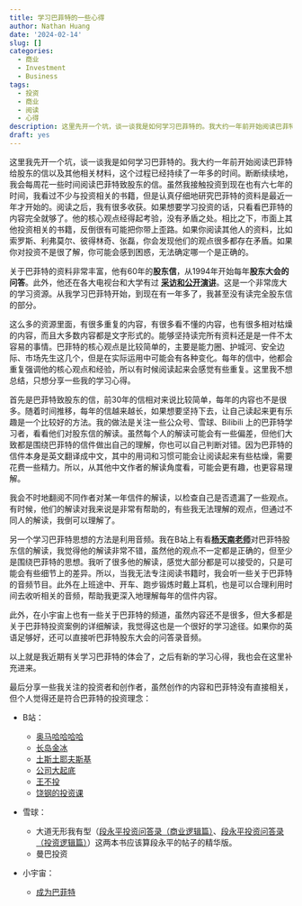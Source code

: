 ```yaml
---
title: 学习巴菲特的一些心得
author: Nathan Huang
date: '2024-02-14'
slug: []
categories:
  - 商业
  - Investment
  - Business
tags:
  - 投资
  - 商业
  - 阅读
  - 心得
description: 这里先开一个坑，谈一谈我是如何学习巴菲特的。我大约一年前开始阅读巴菲特给股东的信以及其他相关材料，这个过程已经持续了一年多的时间。断断续续地，我会每周花一些时间阅读巴菲特致股东的信。 
draft: yes
---
```

 
这里我先开一个坑，谈一谈我是如何学习巴菲特的。我大约一年前开始阅读巴菲特给股东的信以及其他相关材料，这个过程已经持续了一年多的时间。断断续续地，我会每周花一些时间阅读巴菲特致股东的信。虽然我接触投资到现在也有六七年的时间，我看过不少与投资相关的书籍，但是认真仔细地研究巴菲特的资料是最近一年才开始的。阅读之后，我有很多收获。如果想要学习投资的话，只看看巴菲特的内容完全就够了。他的核心观点经得起考验，没有矛盾之处。相比之下，市面上其他投资相关的书籍，反倒很有可能把你带上歪路。如果你阅读其他人的资料，比如索罗斯、利弗莫尔、彼得林奇、张磊，你会发现他们的观点很多都存在矛盾。如果你对投资不是很了解，你可能会感到困惑，无法确定哪一个是正确的。

关于巴菲特的资料非常丰富，他有60年的**股东信**，从1994年开始每年**股东大会的问答**。此外，他还在各大电视台和大学有过 [**采访和公开演讲**](https://github.com/gengjiawen/buffett-chinese)。这是一个非常庞大的学习资源。从我学习巴菲特开始，到现在有一年多了，我甚至没有读完全股东信的部分。

这么多的资源里面，有很多重复的内容，有很多看不懂的内容，也有很多相对枯燥的内容，而且大多数内容都是文字形式的。能够坚持读完所有资料还是是一件不太容易的事情。巴菲特的核心观点是比较简单的，主要是能力圈、护城河、安全边际、市场先生这几个，但是在实际运用中可能会有各种变化。每年的信中，他都会重复强调他的核心观点和经验，所以有时候阅读起来会感觉有些重复。这里我不想总结，只想分享一些我的学习心得。

首先是巴菲特致股东的信，前30年的信相对来说比较简单，每年的内容也不是很多。随着时间推移，每年的信越来越长，如果想要坚持下去，让自己读起来更有乐趣是一个比较好的方法。我的做法是关注一些公众号、雪球、Bilibili 上的巴菲特学习者，看看他们对股东信的解读。虽然每个人的解读可能会有一些偏差，但他们大致都是围绕巴菲特的信件做出自己的理解，你也可以自己判断对错。因为巴菲特的信件本身是英文翻译成中文，其中的用词和习惯可能会让阅读起来有些枯燥，需要花费一些精力。所以，从其他中文作者的解读角度看，可能会更有趣，也更容易理解。


  
我会不时地翻阅不同作者对某一年信件的解读，以检查自己是否遗漏了一些观点。有时候，他们的解读对我来说是非常有帮助的，有些我无法理解的观点，但通过不同人的解读，我倒可以理解了。

另一个学习巴菲特思想的方法是利用音频。我在B站上有看[**杨天南老师**](https://www.bilibili.com/video/BV1Mu411u7WQ/?spm_id_from=333.337.top_right_bar_window_custom_collection.content.click&vd_source=d3898783713cc7bb28b1752ef1f0d890)对巴菲特股东信的解读，我觉得他的解读非常不错，虽然他的观点不一定都是正确的，但至少是围绕巴菲特的思想。我听了很多他的解读，感觉大部分都是可以接受的，只是可能会有些细节上的差异。所以，当我无法专注阅读书籍时，我会听一些关于巴菲特的音频节目。此外在上班途中、开车、跑步锻炼时戴上耳机，也是可以合理利用时间去收听相关的音频，帮助我更深入地理解每年的信件内容。

此外，在小宇宙上也有一些关于巴菲特的频道，虽然内容还不是很多，但大多都是关于巴菲特投资案例的详细解读，我觉得这也是一个很好的学习途径。如果你的英语足够好，还可以直接听巴菲特股东大会的问答录音频。

以上就是我近期有关学习巴菲特的体会了，之后有新的学习心得，我也会在这里补充进来。

最后分享一些我关注的投资者和创作者，虽然创作的内容和巴菲特没有直接相关，但个人觉得还是符合巴菲特的投资理念：

- B站：
  - [奥马哈哈哈哈](https://space.bilibili.com/1335694374/?spm_id_from=333.999.0.0)
  - [长岛金冰](https://space.bilibili.com/627825846/?spm_id_from=333.999.0.0)
  - [土斯土耶夫斯基](https://space.bilibili.com/362876897/?spm_id_from=333.999.0.0)
  - [公司大起底](https://space.bilibili.com/1274077132/?spm_id_from=333.999.0.0)
  - [王不投](https://space.bilibili.com/2126383223/?spm_id_from=333.999.0.0)
  - [饶钢的投资课](https://space.bilibili.com/1178105589/?spm_id_from=333.999.0.0)

- 雪球：
  - 大道无形我有型（[段永平投资问答录（商业逻辑篇）](https://book.douban.com/subject/35254511/)、[段永平投资问答录（投资逻辑篇）](https://book.douban.com/subject/35279134/)）这两本书应该算段永平的帖子的精华版。
  - 曼巴投资

- 小宇宙：
  - [成为巴菲特](https://www.xiaoyuzhoufm.com/podcast/63230520599af9d46556583e)
  